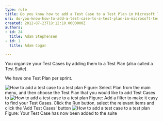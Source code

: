 ```yaml
---
type: rule
title: Do you know how to add a Test Case to a Test Plan in Microsoft Test Manager?
uri: do-you-know-how-to-add-a-test-case-to-a-test-plan-in-microsoft-test-manager
created: 2012-07-23T18:12:10.0000000Z
authors:
- id: 24
  title: Adam Stephensen
- id: 1
  title: Adam Cogan

---
```




<span class='intro'> <p>You organize your&#160;Test Cases by adding them to a Test Plan (also called a Test S​uite).</p> </span>

<p>We have one Test Plan per sprint.</p>

<img src="/PublishingImages/add-tc-to-tp-1.jpg" alt="How to add a test case to a test plan" class="ms-rteCustom-ImageArea" />
<span class="ms-rteCustom-FigureNormal">Figure&#58; Select Plan from the main menu, and then choose the Test Plan that you would like to add Test Cases to</span>

<img src="/PublishingImages/add-tc-to-tp-2.jpg" alt="How to add a test case to a test plan" class="ms-rteCustom-ImageArea" />
<span class="ms-rteCustom-FigureNormal">Figure&#58; Add a filter to make it easy to find your Test Cases. Click the Run button, select the relevant items and click the 'Add Test Cases' button</span>

<img src="/PublishingImages/add-tc-to-tp-3.jpg" alt="How to add a test case to a test plan" class="ms-rteCustom-ImageArea" />
<span class="ms-rteCustom-FigureNormal">Figure&#58; Your Test Case has now been added to the suite</span>



